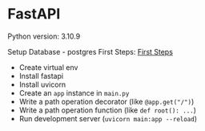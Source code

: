 # FastAPI

Python version: 3.10.9


Setup Database - postgres
First Steps:
[First Steps](https://fastapi.tiangolo.com/tutorial/first-steps/)
- Create virtual env
- Install fastapi
- Install uvicorn
- Create an `app` instance in `main.py`
- Write a path operation decorator (like `@app.get("/")`)
- Write a path operation function (like `def root(): ...`)
- Run development server (`uvicorn main:app --reload`)
